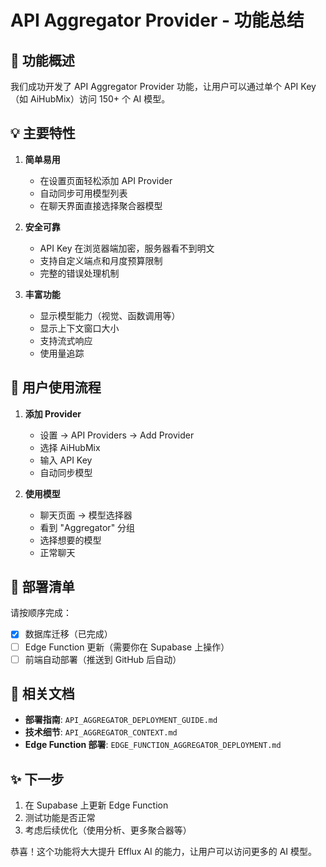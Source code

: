 # API Aggregator Provider - 功能总结

## 🎯 功能概述

我们成功开发了 API Aggregator Provider 功能，让用户可以通过单个 API Key（如 AiHubMix）访问 150+ 个 AI 模型。

## 💡 主要特性

1. **简单易用**
   - 在设置页面轻松添加 API Provider
   - 自动同步可用模型列表
   - 在聊天界面直接选择聚合器模型

2. **安全可靠**
   - API Key 在浏览器端加密，服务器看不到明文
   - 支持自定义端点和月度预算限制
   - 完整的错误处理机制

3. **丰富功能**
   - 显示模型能力（视觉、函数调用等）
   - 显示上下文窗口大小
   - 支持流式响应
   - 使用量追踪

## 📱 用户使用流程

1. **添加 Provider**
   - 设置 → API Providers → Add Provider
   - 选择 AiHubMix
   - 输入 API Key
   - 自动同步模型

2. **使用模型**
   - 聊天页面 → 模型选择器
   - 看到 "Aggregator" 分组
   - 选择想要的模型
   - 正常聊天

## 🚀 部署清单

请按顺序完成：

- [x] 数据库迁移（已完成）
- [ ] Edge Function 更新（需要你在 Supabase 上操作）
- [ ] 前端自动部署（推送到 GitHub 后自动）

## 📖 相关文档

- **部署指南**: `API_AGGREGATOR_DEPLOYMENT_GUIDE.md`
- **技术细节**: `API_AGGREGATOR_CONTEXT.md`
- **Edge Function 部署**: `EDGE_FUNCTION_AGGREGATOR_DEPLOYMENT.md`

## ✨ 下一步

1. 在 Supabase 上更新 Edge Function
2. 测试功能是否正常
3. 考虑后续优化（使用分析、更多聚合器等）

恭喜！这个功能将大大提升 Efflux AI 的能力，让用户可以访问更多的 AI 模型。